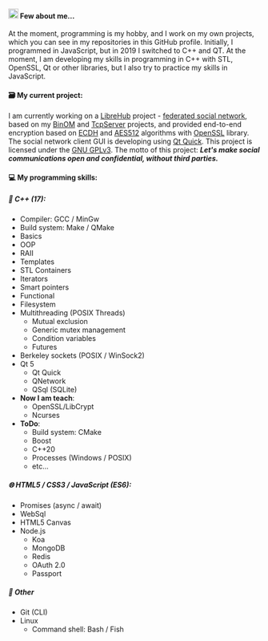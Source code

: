 #### <img src="https://avatars.githubusercontent.com/u/46775300?s=460&u=ae361bd4209da1cb9305bde21b81edd2b60f7a24&v=4" height="20px"> Few about me...
At the moment, programming is my hobby, and I work on my own projects, which you can see in my repositories in this GitHub profile. Initially, I programmed in JavaScript, but in 2019 I switched to C++ and QT. At the moment, I am developing my skills in programming in C++ with STL, OpenSSL, Qt or other libraries, but I also try to practice my skills in JavaScript.

#### 🗃️ My current project:
I am currently working on a [LibreHub](https://github.com/gbytegear/LibreHub) project - [federated social network](https://en.wikipedia.org/wiki/Distributed_social_network), based on my [BinOM](https://github.com/gbytegear/BinOM) and [TcpServer](https://github.com/gbytegear/TcpServer) projects, and provided end-to-end encryption based on [ECDH](https://en.wikipedia.org/wiki/Elliptic-curve_Diffie%E2%80%93Hellman) and [AES512](https://en.wikipedia.org/wiki/Advanced_Encryption_Standard) algorithms with [OpenSSL](https://www.openssl.org/) library. The social network client GUI is developing using [Qt Quick](https://doc.qt.io/qt-5/qtquick-index.html). This project is licensed under the [GNU GPLv3](https://www.gnu.org/licenses/gpl-3.0.html). The motto of this project: _**Let's make social communications open and confidential, without third parties.**_

#### 💻 My programming skills:
##### 🤖 C++ (17):
  * Compiler: GCC / MinGw
  * Build system: Make / QMake
  * Basics
  * OOP
  * RAII
  * Templates
  * STL Containers
  * Iterators
  * Smart pointers
  * Functional
  * Filesystem
  * Multithreading (POSIX Threads)
    * Mutual exclusion
    * Generic mutex management
    * Condition variables
    * Futures
  * Berkeley sockets (POSIX / WinSock2)
  * Qt 5
    * Qt Quick
    * QNetwork
    * QSql (SQLite)
* **Now I am teach**:
  * OpenSSL/LibCrypt
  * Ncurses
* **ToDo**:
  * Build system: CMake
  * Boost
  * C++20
  * Processes (Windows / POSIX)
  * etc...
##### 🌐 HTML5 / CSS3 / JavaScript (ES6):
  * Promises (async / await)
  * WebSql
  * HTML5 Canvas
  * Node.js
    * Koa
    * MongoDB
    * Redis
    * OAuth 2.0
    * Passport
##### 🐧 Other
  * Git (CLI)
  * Linux
    * Command shell: Bash / Fish
